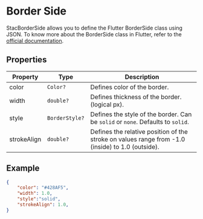 # Border Side

StacBorderSide allows you to define the Flutter BorderSide class using JSON.
To know more about the BorderSide class in Flutter, refer to the [official documentation](https://api.flutter.dev/flutter/painting/BorderSide-class.html).

## Properties

| Property    | Type           | Description                                                                                      |
| ----------- | -------------- | ------------------------------------------------------------------------------------------------ |
| color       | `Color?`       | Defines color of the border.                                                                     |
| width       | `double?`      | Defines thickness of the border. (logical px).                                                   |
| style       | `BorderStyle?` | Defines the style of the border. Can be `solid` or `none`. Defaults to `solid`.                  |
| strokeAlign | `double?`      | Defines the relative position of the stroke on values range from -1.0 (inside) to 1.0 (outside). |

## Example

```json
{
    "color": "#428AF5",
    "width": 1.0,
    "style":"solid",
    "strokeAlign": 1.0,
}
```